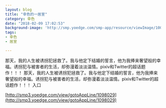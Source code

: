 ```yaml
---
layout: blog
title: "幸色的一居室"
category: 幸色
date: "2018-02-09 17:02:53"
background-image: 'http://smp.yoedge.com/smp-app/resource/viewImage/1003269appline.png'
tags:
- 幸色
- 居室

---
```

那天，我的人生被诱拐犯拯救了。我与他定下结婚的誓言，他为我捧来奢望般的幸福。诱拐犯与被害者的生活，却弥漫着淡淡温情。pixiv和Twitter的超话题作！！！
那天，我的人生被诱拐犯拯救了。我与他定下结婚的誓言，他为我捧来奢望般的幸福。诱拐犯与被害者的生活，却弥漫着淡淡温情。pixiv和Twitter的超话题作！！！
入口

[http://smp3.yoedge.com/view/gotoAppLine/1098029](http://smp3.yoedge.com/view/gotoAppLine/1098029)

        
